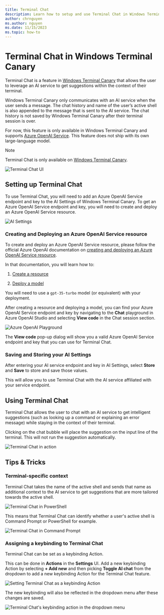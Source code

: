 ```yaml
---
title: Terminal Chat
description: Learn how to setup and use Terminal Chat in Windows Terminal Canary.
author: chrnguyen
ms.author: nguyen
ms.date: 11/15/2023
ms.topic: how-to
---
```


# Terminal Chat in Windows Terminal Canary
Terminal Chat is a feature in [Windows Terminal Canary](https://github.com/microsoft/terminal#installing-windows-terminal-canary) that allows the user to leverage an AI service to get suggestions within the context of their terminal. 

Windows Terminal Canary only communicates with an AI service when the user sends a message. The chat history and name of the user’s active shell is also appended to the message that is sent to the AI service. The chat history is not saved by Windows Terminal Canary after their terminal session is over.

For now, this feature is only available in Windows Terminal Canary and supports [Azure OpenAI Service](https://azure.microsoft.com/products/ai-services/openai-service). This feature does not ship with its own large-language model. 

> [!NOTE]
> Terminal Chat is only available on [Windows Terminal Canary](https://github.com/microsoft/terminal#installing-windows-terminal-canary).

 ![Terminal Chat UI](./images/terminal-chat.png)

## Setting up Terminal Chat
 To use Terminal Chat, you will need to add an Azure OpenAI Service endpoint and key to the AI Settings of Windows Terminal Canary. To get an Azure OpenAI Service endpoint and key, you will need to create and deploy an Azure OpenAI Service resource.

 ![AI Settings](./images/ai-settings.png)

 ### Creating and Deploying an Azure OpenAI Service resource

 To create and deploy an Azure OpenAI Service resource, please follow the official Azure OpenAI documentation on [creating and deploying an Azure OpenAI Service resource](https://learn.microsoft.com/azure/ai-services/openai/how-to/create-resource).

In that documentation, you will learn how to:

1. [Create a resource](https://learn.microsoft.com/azure/ai-services/openai/how-to/create-resource?pivots=web-portal#create-a-resource)

2. [Deploy a model](https://learn.microsoft.com/azure/ai-services/openai/how-to/create-resource?pivots=web-portal#deploy-a-model)

You will need to use a `gpt-35-turbo` model (or equivalent) with your deployment.

After creating a resource and deploying a model, you can find your Azure OpenAI Service endpoint and key by navigating to the **Chat** playground in Azure OpenAI Studio and selecting **View code** in the Chat session section.

 ![Azure OpenAI Playground](./images/aoai-playground.png)

The **View code** pop-up dialog will show you a valid Azure OpenAI Service endpoint and key that you can use for Terminal Chat.

### Saving and Storing your AI Settings
After entering your AI service endpoint and key in AI Settings, select **Store** and **Save** to store and save those values. 

This will allow you to use Terminal Chat with the AI service affiliated with your service endpoint.

## Using Terminal Chat

Terminal Chat allows the user to chat with an AI service to get intelligent suggestions (such as looking up a command or explaining an error message) while staying in the context of their terminal.

Clicking on the chat bubble will place the suggestion on the input line of the terminal. This will not run the suggestion automatically. 

![Terminal Chat in action](./images/terminal-chat.gif)

## Tips & Tricks

### Terminal-specific context

Terminal Chat takes the name of the active shell and sends that name as additional context to the AI service to get suggestions that are more tailored towards the active shell. 

![Terminal Chat in PowerShell](./images/terminal-chat-powershell.png)

This means that Terminal Chat can identify whether a user's active shell is Command Prompt or PowerShell for example. 

![Terminal Chat in Command Prompt](./images/terminal-chat-cmd.png)

### Assigning a keybinding to Terminal Chat

Terminal Chat can be set as a keybinding Action. 

This can be done in **Actions** in the **Settings** UI. Add a new keybinding Action by selecting **+ Add new** and then picking **Toggle AI chat** from the dropdown to add a new keybinding Action for the Terminal Chat feature. 

![Setting Terminal Chat as a keybinding Action](./images/terminal-chat-action.png)

The new keybinding will also be reflected in the dropdown menu after these changes are saved. 

![Terminal Chat's keybinding action in the dropdown menu](./images/terminal-chat-after-action.png)
